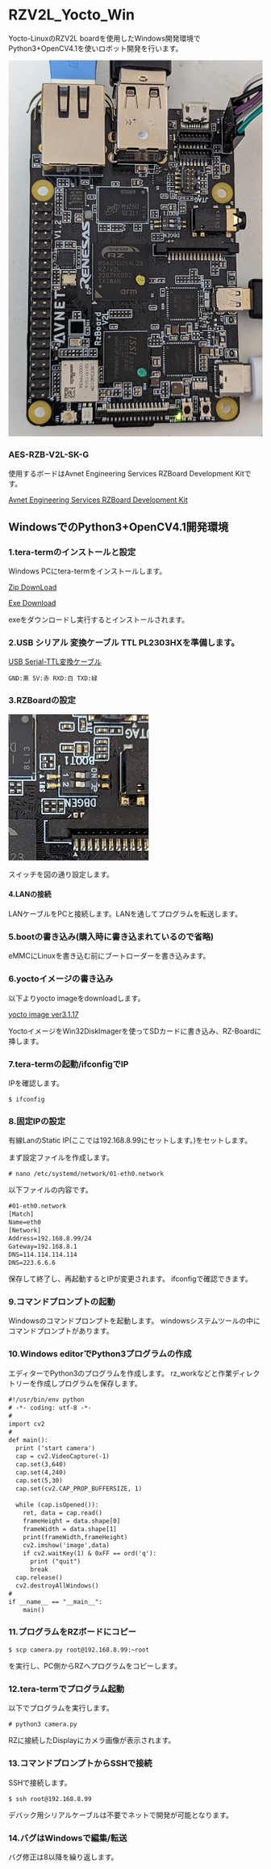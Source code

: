 # RZV2L_Yocto_Win

Yocto-LinuxのRZV2L boardを使用したWindows開発環境でPython3+OpenCV4.1を使いロボット開発を行います。

![RZ-Board](/pics/rzboard.jpg)

### AES-RZB-V2L-SK-G

使用するボードはAvnet Engineering Services RZBoard Development Kitです。

[Avnet Engineering Services RZBoard Development Kit](https://www.avnet.com/wps/portal/us/products/avnet-boards/avnet-board-families/rzboard-v2l/)

## WindowsでのPython3+OpenCV4.1開発環境
### 1.tera-termのインストールと設定

Windows PCにtera-termをインストールします。

[Zip DownLoad](https://osdn.net/projects/ttssh2/downloads/74780/teraterm-4.106.zip/)

[Exe Download](https://osdn.net/projects/ttssh2/downloads/74780/teraterm-4.106.exe/)

exeをダウンロードし実行するとインストールされます。

### 2.USB シリアル 変換ケーブル TTL PL2303HXを準備します。

[USB Serial-TTL変換ケーブル](https://www.amazon.co.jp/waves-USB-%E3%82%B7%E3%83%AA%E3%82%A2%E3%83%AB-%E5%A4%89%E6%8F%9B%E3%82%B1%E3%83%BC%E3%83%96%E3%83%AB-PL2303HX/dp/B0779LL5VB/ref=sr_1_17?crid=143FA8FSAD8GK&keywords=usb+serial+%E5%A4%89%E6%8F%9B&qid=1678927636&sprefix=usb+seria%2Caps%2C194&sr=8-17)
```
GND:黒 5V:赤 RXD:白 TXD:緑
```
### 3.RZBoardの設定

![SW_RZ-Board](/pics/sw_set.jpg)

スイッチを図の通り設定します。

#### 4.LANの接続

LANケーブルをPCと接続します。LANを通してプログラムを転送します。

### 5.bootの書き込み(購入時に書き込まれているので省略)

eMMCにLinuxを書き込む前にブートローダーを書き込みます。

### 6.yoctoイメージの書き込み

以下よりyocto imageをdownloadします。

[yocto image ver3.1.17](http://www.arrc.jp/auto/avnet-core-image-rzboard-20230509230035.rootfs.wic)

YoctoイメージをWin32DiskImagerを使ってSDカードに書き込み、RZ-Boardに挿します。

### 7.tera-termの起動/ifconfigでIP

IPを確認します。
```
$ ifconfig
```

### 8.固定IPの設定

有線LanのStatic IP(ここでは192.168.8.99にセットします。)をセットします。

まず設定ファイルを作成します。
```
# nano /etc/systemd/network/01-eth0.network
```
以下ファイルの内容です。
```
#01-eth0.network
[Match]
Name=eth0
[Network]
Address=192.168.8.99/24
Gateway=192.168.8.1
DNS=114.114.114.114
DNS=223.6.6.6
```
保存して終了し、再起動するとIPが変更されます。
ifconfigで確認できます。

### 9.コマンドプロンプトの起動

Windowsのコマンドプロンプトを起動します。
windowsシステムツールの中にコマンドプロンプトがあります。

### 10.Windows editorでPython3プログラムの作成

エディターでPython3のプログラムを作成します。
rz_workなどと作業ディレクトリーを作成しプログラムを保存します。

```
#!/usr/bin/env python
# -*- coding: utf-8 -*-
#
import cv2
#
def main():
  print ('start camera')
  cap = cv2.VideoCapture(-1)
  cap.set(3,640)
  cap.set(4,240)
  cap.set(5,30)
  cap.set(cv2.CAP_PROP_BUFFERSIZE, 1)
  
  while (cap.isOpened()):
    ret, data = cap.read()
    frameHeight = data.shape[0]
    frameWidth = data.shape[1]
    print(frameWidth,frameHeight)
    cv2.imshow('image',data)
    if cv2.waitKey(1) & 0xFF == ord('q'):
      print ("quit")
      break
  cap.release()
  cv2.destroyAllWindows()
#
if __name__ == "__main__":
    main()
```
### 11.プログラムをRZボードにコピー
```
$ scp camera.py root@192.168.8.99:~root
```
を実行し、PC側からRZへプログラムをコピーします。


### 12.tera-termでプログラム起動

以下でプログラムを実行します。
```
# python3 camera.py
```
RZに接続したDisplayにカメラ画像が表示されます。

### 13.コマンドプロンプトからSSHで接続

SSHで接続します。
```
$ ssh root@192.168.8.99
```
デバック用シリアルケーブルは不要でネットで開発が可能となります。

### 14.バグはWindowsで編集/転送

バグ修正は8以降を繰り返します。

